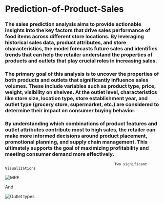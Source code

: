 # Prediction-of-Product-Sales
### The sales prediction analysis aims to provide actionable insights into the key factors that drive sales performance of food items across different store locations. By leveraging historical sales data, product attributes, and store characteristics, the model forecasts future sales and identifies trends that can help the retailer understand the properties of products and outlets that play crucial roles in increasing sales.

### The primary goal of this analysis is to uncover the properties of both products and outlets that significantly influence sales volumes. These include variables such as product type, price, weight, visibility on shelves. At the outlet level, characteristics like store size, location type, store establishment year, and outlet type (grocery store, supermarket, etc.) are considered to determine their impact on consumer buying behavior.

### By understanding which combinations of product features and outlet attributes contribute most to high sales, the retailer can make more informed decisions around product placement, promotional planning, and supply chain management. This ultimately supports the goal of maximizing profitability and meeting consumer demand more effectively.


                                                      Two significant Visualizations


![MRP](https://github.com/user-attachments/assets/be898a0e-8fef-404b-8927-e70a2d84bd77)

And

![Outlet types](https://github.com/user-attachments/assets/f3328199-7218-48b1-9ad3-d6bbc0060e85)



